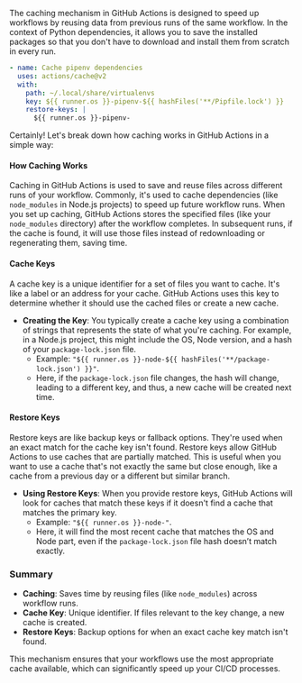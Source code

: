 The caching mechanism in GitHub Actions is designed to speed up workflows by reusing data from previous runs of the same workflow. In the context of Python dependencies, it allows you to save the installed packages so that you don't have to download and install them from scratch in every run.

```yaml
- name: Cache pipenv dependencies
  uses: actions/cache@v2
  with:
    path: ~/.local/share/virtualenvs
    key: ${{ runner.os }}-pipenv-${{ hashFiles('**/Pipfile.lock') }}
    restore-keys: |
      ${{ runner.os }}-pipenv-
```

Certainly! Let's break down how caching works in GitHub Actions in a simple way:

#### How Caching Works
Caching in GitHub Actions is used to save and reuse files across different runs of your workflow. Commonly, it's used to cache dependencies (like `node_modules` in Node.js projects) to speed up future workflow runs. When you set up caching, GitHub Actions stores the specified files (like your `node_modules` directory) after the workflow completes. In subsequent runs, if the cache is found, it will use those files instead of redownloading or regenerating them, saving time.

#### Cache Keys
A cache key is a unique identifier for a set of files you want to cache. It's like a label or an address for your cache. GitHub Actions uses this key to determine whether it should use the cached files or create a new cache.

- **Creating the Key**: You typically create a cache key using a combination of strings that represents the state of what you're caching. For example, in a Node.js project, this might include the OS, Node version, and a hash of your `package-lock.json` file. 
  - Example: `"${{ runner.os }}-node-${{ hashFiles('**/package-lock.json') }}"`.
  - Here, if the `package-lock.json` file changes, the hash will change, leading to a different key, and thus, a new cache will be created next time.

#### Restore Keys
Restore keys are like backup keys or fallback options. They're used when an exact match for the cache key isn't found. Restore keys allow GitHub Actions to use caches that are partially matched. This is useful when you want to use a cache that's not exactly the same but close enough, like a cache from a previous day or a different but similar branch.

- **Using Restore Keys**: When you provide restore keys, GitHub Actions will look for caches that match these keys if it doesn't find a cache that matches the primary key.
  - Example: `"${{ runner.os }}-node-"`.
  - Here, it will find the most recent cache that matches the OS and Node part, even if the `package-lock.json` file hash doesn’t match exactly.

### Summary
- **Caching**: Saves time by reusing files (like `node_modules`) across workflow runs.
- **Cache Key**: Unique identifier. If files relevant to the key change, a new cache is created.
- **Restore Keys**: Backup options for when an exact cache key match isn't found. 

This mechanism ensures that your workflows use the most appropriate cache available, which can significantly speed up your CI/CD processes.